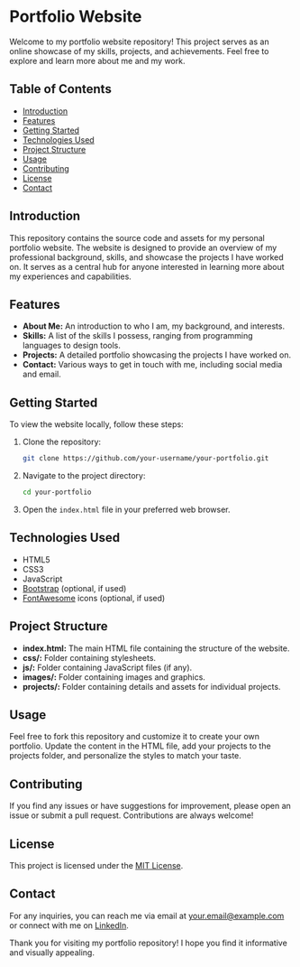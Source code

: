 # Portfolio Website

Welcome to my portfolio website repository! This project serves as an online showcase of my skills, projects, and achievements. Feel free to explore and learn more about me and my work.

## Table of Contents

- [Introduction](#introduction)
- [Features](#features)
- [Getting Started](#getting-started)
- [Technologies Used](#technologies-used)
- [Project Structure](#project-structure)
- [Usage](#usage)
- [Contributing](#contributing)
- [License](#license)
- [Contact](#contact)

## Introduction

This repository contains the source code and assets for my personal portfolio website. The website is designed to provide an overview of my professional background, skills, and showcase the projects I have worked on. It serves as a central hub for anyone interested in learning more about my experiences and capabilities.

## Features

- **About Me:** An introduction to who I am, my background, and interests.
- **Skills:** A list of the skills I possess, ranging from programming languages to design tools.
- **Projects:** A detailed portfolio showcasing the projects I have worked on.
- **Contact:** Various ways to get in touch with me, including social media and email.

## Getting Started

To view the website locally, follow these steps:

1. Clone the repository:

   ```bash
   git clone https://github.com/your-username/your-portfolio.git
   ```

2. Navigate to the project directory:

   ```bash
   cd your-portfolio
   ```

3. Open the `index.html` file in your preferred web browser.

## Technologies Used

- HTML5
- CSS3
- JavaScript
- [Bootstrap](https://getbootstrap.com/) (optional, if used)
- [FontAwesome](https://fontawesome.com/) icons (optional, if used)

## Project Structure

- **index.html:** The main HTML file containing the structure of the website.
- **css/:** Folder containing stylesheets.
- **js/:** Folder containing JavaScript files (if any).
- **images/:** Folder containing images and graphics.
- **projects/:** Folder containing details and assets for individual projects.

## Usage

Feel free to fork this repository and customize it to create your own portfolio. Update the content in the HTML file, add your projects to the projects folder, and personalize the styles to match your taste.

## Contributing

If you find any issues or have suggestions for improvement, please open an issue or submit a pull request. Contributions are always welcome!

## License

This project is licensed under the [MIT License](LICENSE).

## Contact

For any inquiries, you can reach me via email at [your.email@example.com](mailto:your.email@example.com) or connect with me on [LinkedIn](https://www.linkedin.com/in/your-username/).

Thank you for visiting my portfolio repository! I hope you find it informative and visually appealing.
